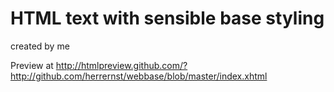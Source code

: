 HTML text with sensible base styling
====================================

created by me

Preview at http://htmlpreview.github.com/?http://github.com/herrernst/webbase/blob/master/index.xhtml